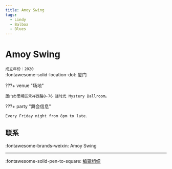 ```yaml
---
title: Amoy Swing
tags:
  - Lindy
  - Balboa
  - Blues
---
```


# Amoy Swing

`成立年份：2020`  
:fontawesome-solid-location-dot: 厦门  


???+ venue "场地"

    厦门市思明区禾祥西路8-76 谜时光 Mystery Ballroom。  

???+ party "舞会信息"

    Every Friday night from 8pm to late.  

## 联系

:fontawesome-brands-weixin: Amoy Swing  

---

:fontawesome-solid-pen-to-square: [编辑组织](https://github.com/swingdance/orgs/issues/new?assignees=&labels=update+org&projects=&template=03-update_entity.yml&title=Update%20Org%3A%20zh_CN%20%E2%80%A2%20Amoy%20Swing&region=zh_CN&id=amoy-swing&name=Amoy%20Swing)
